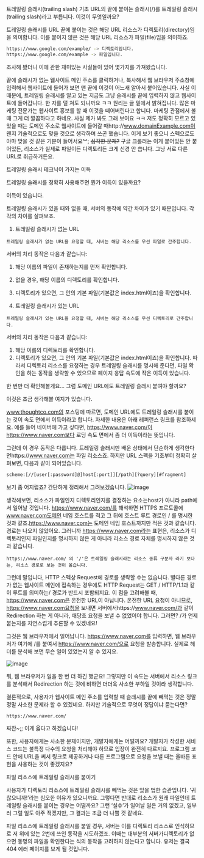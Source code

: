 트레일링 슬래시(trailing slash) 기초
URL의 끝에 붙이는 슬래시(/)를 트레일링 슬래시(trailing slash)라고 부릅니다. 이것이 무엇일까요?

트레일링 슬래시를 URL 끝에 붙이는 것은 해당 URL 리소스가 디렉토리(directory)임을 의미합니다. 이를 붙이지 않은 것은 해당 URL 리소스가 파일(file)임을 의미하죠.
```bash
https://www.google.com/example/ -> 디렉토리입니다.
https://www.google.com/example -> 파일입니다.
```
조사해 봤더니 이에 관한 재미있는 사실들이 있어 몇가지를 가져왔습니다.

끝에 슬래시가 없는 웹사이트 메인 주소를 클릭하거나, 복사해서 웹 브라우저 주소창에 입력해서 웹사이트에 들어가 보면 맨 끝에 이것이 어느새 알아서 붙어있습니다.
사실 이 때문에, 트레일링 슬래시를 알고 있는 지금도 그냥 슬래시를 끝에 입력하지 않고 웹사이트에 들어갑니다. 한 자를 덜 쳐도 되니까요 ㅋㅋ 원리는 글 밑에서 밝혀집니다.
많은 마케팅 전문가는 웹사이트 홍보를 할 때 이것을 떼어버린다고 합니다. 마케팅 관점에서 볼 때 그게 더 깔끔하다고 하네요. 사실 제가 봐도 그래 보여요 ㅋㅋ
저도 정확히 모르고 있었을 때는 도메인 주소로 웹사이트에 들어갈 때http://www.domainExample.com이 왠지 기술적으로도 맞을 것으로 생각하며 쓰곤 했습니다. 이게 보기 좋으니 스펙으로도 아마 맞을 것 같은 기분이 들어서요^^; <del style="box-sizing: border-box;">심각한 문제?</del>
구글 크롤러는 이게 붙어있든 안 붙어있든, 리소스가 실제로 파일이든 디렉토리든 크게 신경 안 씁니다. 그냥 서로 다른 URL로 취급하거든요.

트레일링 슬래시 테크닉이 가지는 이득

트레일링 슬래시를 정확히 사용해주면 뭔가 이득이 있을까요?

이득이 있습니다.

트레일링 슬래시가 있을 때와 없을 때, 서버의 동작에 약간 차이가 있기 때문입니다. 각각의 차이를 살펴보죠.

1. 트레일링 슬래시가 없는 URL
```
트레일링 슬래시가 없는 URL을 요청할 때, 서버는 해당 리소스를 우선 파일로 간주합니다.
```
서버의 처리 동작은 다음과 같습니다:

1. 해당 이름의 파일이 존재하는지를 먼저 확인합니다.
2. 없을 경우, 해당 이름의 디렉토리를 확인합니다.
3. 디렉토리가 있으면, 그 안의 기본 파일(기본값은 index.html이죠)을 확인합니다.

2. 트레일링 슬래시가 있는 URL
```
트레일링 슬래시가 있는 URL을 요청할 때, 서버는 해당 리소스를 우선 디렉토리로 간주합니다.
```
서버의 처리 동작은 다음과 같습니다:

1. 해당 이름의 디렉토리를 확인합니다.
2. 디렉토리가 있으면, 그 안의 기본 파일(기본값은 index.html이죠)을 확인합니다.
따라서 디렉토리 리소스를 요청하는 경우 트레일링 슬래시를 명시해 준다면, 파일 확인을 하는 동작을 생략할 수 있으므로 페이지 응답 속도에 작은 이득이 있습니다.

한 번만 더 확인해볼게요… 그럼 도메인 URL에도 트레일링 슬래시 붙여야 할까요?

이것은 조금 생각해볼 여지가 있습니다.

www.thoughtco.com의 포스팅에 따르면, 도메인 URL에도 트레일링 슬래시를 붙이는 것이 속도 면에서 이득이라고 합니다. 자세한 내용은 아래 레퍼런스 링크를 참조하세요. 예를 들어 네이버에 가고 싶다면, https://www.naver.com/이 https://www.naver.com보다 로딩 속도 면에서 좀 더 이득이라는 뜻입니다.

그런데 이 경우 동작은 다릅니다. 트레일링 슬래시만 배운 상태에서 단순하게 생각한다면https://www.naver.com는 파일 리소스죠. 하지만 URL 스펙을 기초부터 정확히 살펴보면, 다음과 같이 되어있습니다.
```bash
scheme:[//[user[:password]@]host[:port]][/path][?query][#fragment]
```
보기 좀 어지럽죠? 간단하게 정리해서 그려보겠습니다.
![image](https://user-images.githubusercontent.com/33619494/188194215-2ba3e471-4fa4-4acf-bbe2-84abe4bc1a33.png)

생각해보면, 리소스가 파일인지 디렉토리인지를 결정하는 요소는host가 아니라 path에서 일어날 것입니다. https://www.naver.com/를 해석하면 HTTPS 프로토콜에 www.naver.com도메인 네임 호스트를 적고 그 뒤에 호스트 루트 경로인 / 를 명시한 것과 같죠.https://www.naver.com는 도메인 네임 호스트까지만 적은 것과 같습니다. 경로는 나오지 않았어요. 그러니까 https://www.naver.com라는 표현은, 리소스가 디렉토리인지 파일인지를 명시하지 않은 게 아니라 리소스 경로 자체를 명시하지 않은 것과 같습니다.
```
https://www.naver.com/ 의 '/'은 트레일링 슬래시라는 리소스 종류 구분자 라기 보다는, 리소스 경로로 보는 것이 옳습니다.
```

그런데 말입니다, HTTP 스펙상 Request에 경로를 생략할 수는 없습니다. 별다른 경로가 없는 웹사이트 메인에 접속하는 경우에도 HTTP Request는 GET / HTTP/1.1과 같이 루트를 의미하는/ 경로가 반드시 포함되지요. 이 점을 고려해볼 때, https://www.naver.com은 온전한 URL이 아닙니다. 온전한 URL 요청이 아니므로, https://www.naver.com요청을 보내면 서버에서https://www.naver.com/과 같이 Redirection 하는 게 아니라, 애당초 요청을 보낼 수 없었어야 합니다. 그러면? /가 언제 붙는지를 자연스럽게 추론할 수 있겠네요!

그것은 웹 브라우저에서 일어납니다. https://www.naver.com를 입력하면, 웹 브라우저가 여기에 /를 붙여서 https://www.naver.com/으로 요청을 발송합니다. 실제로 헤더를 분석해 보면 무슨 일이 있었는지 알 수 있지요.

![image](https://user-images.githubusercontent.com/33619494/188194354-ee105702-01e6-467a-91bc-c73ddf084aae.png)

뭐, 웹 브라우저가 일을 한 번 더 하긴 했군요! 그렇지만 이 속도는 서버에서 리소스 링크를 분석해서 Redirection 하는 것에 비하면 더더욱 사소한 부하일 것이라 생각합니다.

결론적으로, 사용자가 웹사이트 메인 주소를 입력할 때 슬래시를 끝에 빼먹는 것은 정말 정말 사소한 문제라 할 수 있겠네요. 하지만 기술적으로 무엇이 정답이냐 묻는다면?
```
https://www.naver.com/
```
짜잔~;; 이게 옳다고 하겠습니다!

또한, 사용자에게는 사소한 문제이지만, 개발자에게는 어떨까요? 개발자가 작성한 서비스 코드는 불특정 다수의 요청을 처리해야 하므로 입장이 완전히 다르지요. 프로그램 코드 안에 URL을 써서 링크로 제공하거나 다른 프로그램으로 요청을 보낼 때는 올바른 표현을 사용하는 것이 좋겠지요?

파일 리소스에 트레일링 슬래시를 붙이기

사용자가 디렉토리 리소스에 트레일링 슬래시를 빼먹는 것은 있을 법한 습관입니다. ‘귀찮으니까!’라는 심오한 이유가 있으니까요. 그렇다면 반대로 리소스가 원래 파일인데 트레일링 슬래시를 붙이는 경우는 어떨까요? 그런 ‘실수’가 일어날 일은 거의 없겠고, 일부러 그럴 일도 아주 적겠지만, 그 결과는 조금 더 나쁠 것 같네요.

파일 리소스에 트레일링 슬래시를 붙일 경우, 서버는 이를 디렉토리 리소스로 인식하므로 저 위에 있는 2번에 쓰인 동작을 시도하겠죠. 이때는 대부분의 서버가디렉토리가 없으면 동명의 파일을 확인한다는 식의 동작을 고려하지 않는다고 합니다. 유저는 결국 404 에러 페이지를 보게 될 것입니다.

